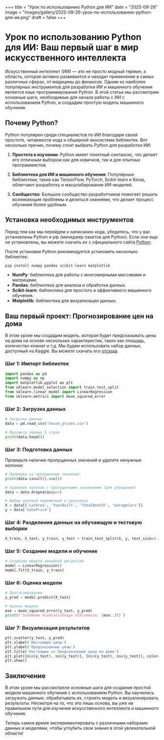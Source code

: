 +++
title = "Урок по использованию Python для ИИ"
date = "2025-09-26"
image = "images/gallery/2025-09-26-урок-по-использованию-python-для-ии.png"
draft = false
+++

# Урок по использованию Python для ИИ: Ваш первый шаг в мир искусственного интеллекта

Искусственный интеллект (ИИ) — это не просто модный термин, а область, которая активно развивается и находит применение в самых различных сферах, от медицины до финансов. Одним из наиболее популярных инструментов для разработки ИИ и машинного обучения является язык программирования Python. В этой статье мы рассмотрим основные шаги, необходимые для начала работы с ИИ с использованием Python, и создадим простую модель машинного обучения.

## Почему Python?

Python популярен среди специалистов по ИИ благодаря своей простоте, читаемости кода и обширной экосистеме библиотек. Вот несколько причин, почему стоит выбрать Python для разработки ИИ:

1. **Простота в изучении**: Python имеет понятный синтаксис, что делает его отличным выбором как для новичков, так и для опытных программистов.
   
2. **Библиотеки для ИИ и машинного обучения**: Популярные библиотеки, такие как TensorFlow, PyTorch, Scikit-learn и Keras, облегчают разработку и масштабирование ИИ-моделей.

3. **Сообщество**: Большое сообщество разработчиков помогает решать возникающие проблемы и делиться знаниями, что делает процесс обучения более удобным.

## Установка необходимых инструментов

Перед тем как мы перейдем к написанию кода, убедитесь, что у вас установлены Python и pip (менеджер пакетов для Python). Если они еще не установлены, вы можете скачать их с официального сайта [Python](https://www.python.org/downloads/).

После установки Python рекомендуется установить несколько библиотек:

```bash
pip install numpy pandas scikit-learn matplotlib
```

- **NumPy**: библиотека для работы с многомерными массивами и матрицами.
- **Pandas**: библиотека для анализа и обработки данных.
- **Scikit-learn**: библиотека для простого и эффективного машинного обучения.
- **Matplotlib**: библиотека для визуализации данных.

## Ваш первый проект: Прогнозирование цен на дома

В этом уроке мы создадим модель, которая будет предсказывать цены на дома на основе нескольких характеристик, таких как площадь, количество комнат и т.д. Мы будем использовать набор данных, доступный на Kaggle. Вы можете скачать его [отсюда](https://www.kaggle.com/c/house-prices-advanced-regression-techniques/data).

### Шаг 1: Импорт библиотек

```python
import pandas as pd
import numpy as np
import matplotlib.pyplot as plt
from sklearn.model_selection import train_test_split
from sklearn.linear_model import LinearRegression
from sklearn.metrics import mean_squared_error
```

### Шаг 2: Загрузка данных

```python
# Загрузка данных
data = pd.read_csv('house_prices.csv')

# Просмотр первых 5 строк
print(data.head())
```

### Шаг 3: Подготовка данных

Проверьте наличие пропущенных значений и удалите ненужные колонки:

```python
# Проверка на пропущенные значения
print(data.isnull().sum())

# Удаление колонок с пропущенными значениями (для упрощения)
data = data.dropna(axis=1)

# Выбор целевой переменной и признаков
X = data[['LotArea', 'YearBuilt', 'TotalBsmtSF', 'GarageCars']]
y = data['SalePrice']
```

### Шаг 4: Разделение данных на обучающую и тестовую выборки

```python
X_train, X_test, y_train, y_test = train_test_split(X, y, test_size=0.2, random_state=42)
```

### Шаг 5: Создание модели и обучение

```python
# Создание модели линейной регрессии
model = LinearRegression()
model.fit(X_train, y_train)
```

### Шаг 6: Оценка модели

```python
# Прогнозирование
y_pred = model.predict(X_test)

# Оценка модели
mse = mean_squared_error(y_test, y_pred)
print(f'Sredknee kvadratichnoye otklonenie: {mse:.3f}')
```

### Шаг 7: Визуализация результатов

```python
plt.scatter(y_test, y_pred)
plt.xlabel('Настоящие цены')
plt.ylabel('Предсказанные цены')
plt.title('Настоящие vs Предсказанные цены на дома')
plt.plot([min(y_test), max(y_test)], [min(y_test), max(y_test)], color='red')  # линия идеального предсказания
plt.show()
```

## Заключение

В этом уроке мы рассмотрели основные шаги для создания простой модели машинного обучения с использованием Python. Вы научились загружать данные, обрабатывать их, строить модель и визуализировать результаты. Несмотря на то, что это лишь основа, вы уже на правильном пути для изучения искусственного интеллекта и машинного обучения.

Теперь самое время экспериментировать с различными наборами данных и моделями, чтобы углубить свои знания в этой увлекательной области!